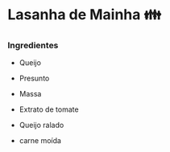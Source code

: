 # Lasanha de Mainha :family:

### Ingredientes

- Queijo

- Presunto

- Massa

- Extrato de tomate

- Queijo ralado

- carne moída

  